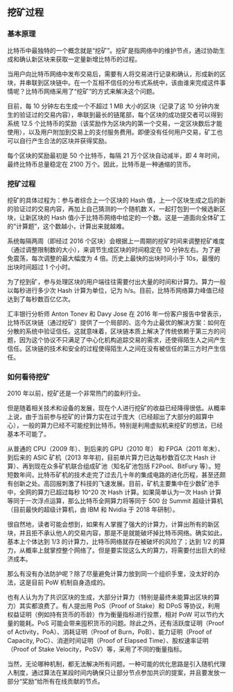 ## 挖矿过程

### 基本原理

比特币中最独特的一个概念就是“挖矿”。挖矿是指网络中的维护节点，通过协助生成和确认新区块来获取一定量新增比特币的过程。

当用户向比特币网络中发布交易后，需要有人将交易进行记录和确认，形成新的区块，并串联到区块链中。在一个互相不信任的分布式系统中，该由谁来完成这件事情呢？比特币网络采用了“挖矿”的方式来解决这个问题。

目前，每 10 分钟左右生成一个不超过 1 MB 大小的区块（记录了这 10 分钟内发生的验证过的交易内容），串联到最长的链尾部，每个区块的成功提交者可以得到系统 12.5 个比特币的奖励（该奖励作为区块内的第一个交易，一定区块数后才能使用），以及用户附加到交易上的支付服务费用。即便没有任何用户交易，矿工也可以自行产生合法的区块并获得奖励。

每个区块的奖励最初是 50 个比特币，每隔 21 万个区块自动减半，即 4 年时间，最终比特币总量稳定在 2100 万个。因此，比特币是一种通缩的货币。

### 挖矿过程

挖矿的具体过程为：参与者综合上一个区块的 Hash 值，上一个区块生成之后的新的验证过的交易内容，再加上自己猜测的一个随机数 X，一起打包到一个候选新区块，让新区块的 Hash 值小于比特币网络中给定的一个数。这是一道面向全体矿工的“计算题”，这个数越小，计算出来就越难。

系统每隔两周（即经过 2016 个区块）会根据上一周期的挖矿时间来调整挖矿难度（通过调整限制数的大小），来调节生成区块的时间稳定在 10 分钟左右。为了避免震荡，每次调整的最大幅度为 4 倍。历史上最快的出块时间小于 10s，最慢的出块时间超过 1 个小时。

为了挖到矿，参与处理区块的用户端往往需要付出大量的时间和计算力。算力一般以每秒进行多少次 Hash 计算为单位，记为 h/s。目前，比特币网络算力峰值已经达到了每秒数百亿亿次。

汇丰银行分析师 Anton Tonev 和 Davy Jose 在 2016 年一份客户报告中曾表示，比特币区块链（通过挖矿）提供了一个局部的、迄今为止最优的解决方案：如何在分散的系统中验证信任。这就意味着，区块链本质上解决了传统依赖于第三方的问题，因为这个协议不只满足了中心化机构追踪交易的需求，还使得陌生人之间产生信任。区块链的技术和安全的过程使得陌生人之间在没有被信任的第三方时产生信任。

### 如何看待挖矿

2010 年以前，挖矿还是一个非常热门的盈利行业。

但是随着相关技术和设备的发展，现在个人进行挖矿的收益已经降得很低。从概率上说，由于当前参与挖矿的计算力实在过于庞大（已经超出了大部分的超算中心），一般的算力已经不可能挖到比特币。特别是利用虚拟机来挖矿的想法，已经基本不可能了。

从普通的 CPU（2009 年）、到后来的 GPU（2010 年） 和 FPGA（2011 年末）、到后来的 ASIC 矿机（2013 年年初，目前单片算力已达每秒数百亿次 Hash 计算）、再到现在众多矿机联合组成矿池（知名矿池包括 F2Pool、BitFury 等）。短短数年间，比特币矿机的技术走完了过去几十年的集成电路的进化历程，甚至还颇有创新之处。高回报刺激了科技的飞速发展。目前，矿机主要集中在少数矿池手中，全网的算力已超过每秒 10^20 次 Hash 计算。如果简单认为一次 Hash 计算等同于一次浮点运算，那么比特币全网算力将等同于 500 台 Summit 超级计算机（目前最快的超级计算机，由 IBM 和 Nvidia 于 2018 年研制）。

很自然地，读者可能会想到，如果有人掌握了强大的计算力，计算出所有的新区块，并且拒不承认他人的交易内容，那是不是就能破坏掉比特币网络。确实如此，基本上个体达到 1/3 的计算力，比特币网络就存在被破坏的风险了；达到 1/2 的算力，从概率上就掌控整个网络了。但是要实现这么大的算力，将需要付出巨大的经济成本。

那么有没有办法防护呢？除了尽量避免计算力放到同一个组织手里，没太好的办法，这是目前 PoW 机制自身造成的。

也有人认为为了共识区块的生成，大部分计算力（特别是最终未能算出区块的算力）其实都浪费了。有人提出用 PoS（Proof of Stake）和 DPoS 等协议，利用权益证明（例如持有货币的币龄）作为衡量指标进行投票，相对 PoW 可以节约大量的能耗。PoS 可能会带来囤积货币的问题。除此之外，还有活跃度证明（Proof of Activity，PoA）、消耗证明（Proof of Burn，PoB）、能力证明（Proof of Capacity, PoC）、消逝时间证明（Proof of Elapsed Time）、股权速率证明（Proof of Stake Velocity，PoSV）等，采用了不同的衡量指标。

当然，无论哪种机制，都无法解决所有问题。一种可能的优化思路是引入随机代理人制度，通过算法在某段时间内确保只让部分节点参加共识的提案，并且要发放一部分“奖励”给所有在线贡献的节点。


